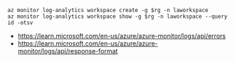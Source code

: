```
az monitor log-analytics workspace create -g $rg -n laworkspace
az monitor log-analytics workspace show -g $rg -n laworkspace --query id -otsv
```

- https://learn.microsoft.com/en-us/azure/azure-monitor/logs/api/errors
- https://learn.microsoft.com/en-us/azure/azure-monitor/logs/api/response-format
